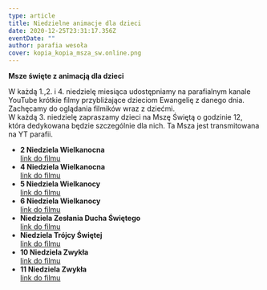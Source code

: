 ```yaml
---
type: article
title: Niedzielne animacje dla dzieci
date: 2020-12-25T23:31:17.356Z
eventDate: ""
author: parafia wesoła
cover: kopia_kopia_msza_sw.online.png
---
```

<!--StartFragment-->

**Msze święte z animacją dla dzieci**

W każdą 1.,2. i 4. niedzielę miesiąca udostępniamy na parafialnym kanale YouTube krótkie filmy przybliżające dzieciom Ewangelię z danego dnia. Zachęcamy do oglądania filmików wraz z dziećmi. \
W każdą 3. niedzielę zapraszamy dzieci na Mszę Świętą o godzinie 12, która dedykowana będzie szczególnie dla nich. Ta Msza jest transmitowana na YT parafii.

* **2 Niedziela Wielkanocna**\
  [link do filmu](https://youtu.be/YM4Ly6sOqqU)
* **4 Niedziela Wielkanocna**\
  [link do filmu](https://youtu.be/jGONAZLVpD0)
* **5 Niedziela Wielkanocy**\
  [link do filmu](https://youtu.be/9YyiYc5f1Yw)
* **6 Niedziela Wielkanocy**\
  [link do filmu](https://youtu.be/jP54KpH6lzE)
* **Niedziela Zesłania Ducha Świętego**\
  [link do filmu](https://youtu.be/l-s4ZR675NU)
* **Niedziela Trójcy Świętej**\
  [link do filmu](https://youtu.be/Wgyoo9MG2wM)
* **10 Niedziela Zwykła**\
  [link do filmu](https://youtu.be/xpoCyNzQ0gU)
* **11 Niedziela Zwykła**\
  [link do filmu](https://youtu.be/FyIsjC2mJwE)

<!--EndFragment-->
